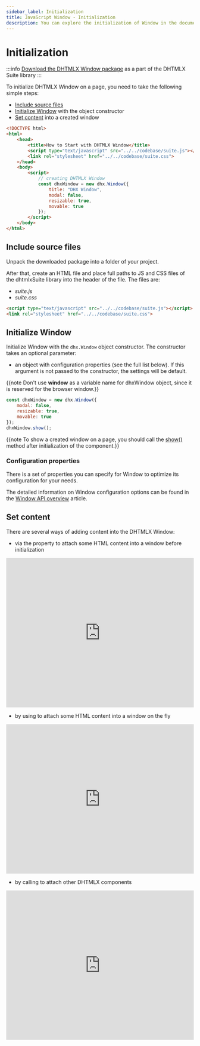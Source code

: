 ```yaml
---
sidebar_label: Initialization
title: JavaScript Window - Initialization 
description: You can explore the initialization of Window in the documentation of the DHTMLX JavaScript UI library. Browse developer guides and API reference, try out code examples and live demos, and download a free 30-day evaluation version of DHTMLX Suite.
---
```


# Initialization

:::info
[Download the DHTMLX Window package](https://dhtmlx.com/docs/products/dhtmlxSuite/download.shtml) as a part of the DHTMLX Suite library
:::

To initialize DHTMLX Window on a page, you need to take the following simple steps:

- [Include source files](#include-source-files)
- [Initialize Window](#initialize-window) with the object constructor
- [Set content](#set-content) into a created window

```html
<!DOCTYPE html>
<html>
    <head>
        <title>How to Start with DHTMLX Window</title>         
        <script type="text/javascript" src="../../codebase/suite.js"></script>
        <link rel="stylesheet" href="../../codebase/suite.css">
    </head>
    <body>
        <script>
            // creating DHTMLX Window 
            const dhxWindow = new dhx.Window({
                title: "DHX Window",
				modal: false,
				resizable: true,
				movable: true
			});
        </script>
    </body>
</html>
```

## Include source files

Unpack the downloaded package into a folder of your project.

After that, create an HTML file and place full paths to JS and CSS files of the dhtmlxSuite library into the header of the file. The files are:

- *suite.js*
- *suite.css*

```html
<script type="text/javascript" src="../../codebase/suite.js"></script>
<link rel="stylesheet" href="../../codebase/suite.css">
```

## Initialize Window

Initialize Window with the `dhx.Window` object constructor. The constructor takes an optional parameter:

- an object with configuration properties (see the full list below). If this argument is not passed to the constructor, the settings will be default.

{{note Don't use **window** as a variable name for dhxWindow object, since it is reserved for the browser window.}}

```javascript
const dhxWindow = new dhx.Window({
    modal: false,
	resizable: true,
	movable: true
});
dhxWindow.show();
```


{{note To show a created window on a page, you should call the [show()](window/api/window_show_method.md) method after initialization of the component.}}

### Configuration properties

There is a set of properties you can specify for Window to optimize its configuration for your needs.

The detailed information on Window configuration options can be found in the [Window API overview](window/api/api_overview.md#properties) article.

## Set content

There are several ways of adding content into the DHTMLX Window:

- via the [](window/api/window_html_config.md) property to attach some HTML content into a window before initialization

<iframe src="https://snippet.dhtmlx.com/6qqezjxe?mode=js" frameborder="0" class="snippet_iframe" width="100%" height="400"></iframe>

- by using [](window/api/window_attachhtml_method.md) to attach some HTML content into a window on the fly

<iframe src="https://snippet.dhtmlx.com/6uelt44m?mode=js" frameborder="0" class="snippet_iframe" width="100%" height="400"></iframe>

- by calling [](window/api/window_attach_method.md) to attach other DHTMLX components

<iframe src="https://snippet.dhtmlx.com/t9ncuuou?mode=js" frameborder="0" class="snippet_iframe" width="100%" height="400"></iframe>

